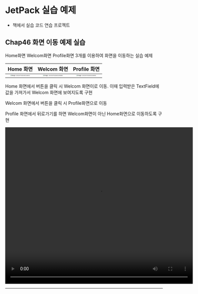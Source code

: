 # JetPack 실습 예제

+ 책에서 실습 코드 연습 프로젝트

## Chap46 화면 이동 예제 실습

Home화면 Welcom화면 Profile화면 3개를 이용하여 화면을 이동하는 실습 예제

|                          Home 화면                           |                         Welcom 화면                          |                         Profile 화면                         |
| :----------------------------------------------------------: | :----------------------------------------------------------: | :----------------------------------------------------------: |
| <img src="/Users/chan/Library/Application Support/typora-user-images/image-20230704160154811.png" alt="image-20230704160154811" style="zoom:25%;" /> | <img src="/Users/chan/Library/Application Support/typora-user-images/image-20230704160220688.png" alt="image-20230704160220688" style="zoom:25%;" /> | <img src="/Users/chan/Library/Application Support/typora-user-images/image-20230704160234983.png" alt="image-20230704160234983" style="zoom:25%;" /> |

Home 화면에서 버튼을 클릭 시 Welcom 화면이로 이동. 이때 입력받은 TextField에 값을 가져가서 Welcom 화면에 보여지도록 구현

Welcom 화면에서 버튼을 클릭 시 Profile화면으로 이동

Profile 화면에서 뒤로가기를 하면 Welcom화면이 아닌 Home화면으로 이동하도록 구현

<video src="/Users/chan/Documents/JetPack/Chap46/final.mp4" width = 600 height = 500></video>

---

